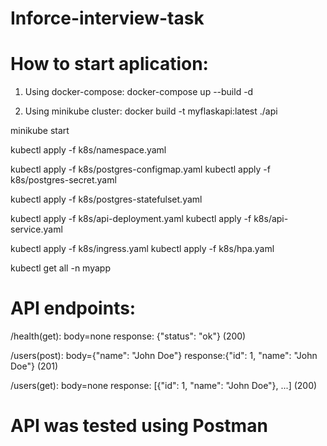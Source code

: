 # Inforce-interview-task

# How to start aplication:

1) Using docker-compose:
docker-compose up --build -d

2) Using minikube cluster:
docker build -t myflaskapi:latest ./api

minikube start

kubectl apply -f k8s/namespace.yaml

kubectl apply -f k8s/postgres-configmap.yaml
kubectl apply -f k8s/postgres-secret.yaml

kubectl apply -f k8s/postgres-statefulset.yaml

kubectl apply -f k8s/api-deployment.yaml
kubectl apply -f k8s/api-service.yaml

kubectl apply -f k8s/ingress.yaml
kubectl apply -f k8s/hpa.yaml

kubectl get all -n myapp

# API endpoints:

/health(get): body=none   response: {"status": "ok"} (200)

/users(post): body={"name": "John Doe"} response:{"id": 1, "name": "John Doe"} (201)

/users(get): body=none response: [{"id": 1, "name": "John Doe"}, ...] (200)

# API was tested using Postman 